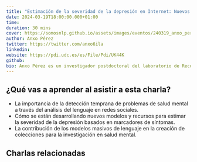```yaml
---
title: "Estimación de la severidad de la depresión en Internet: Nuevos modelos y recursos"
date: 2024-03-19T18:00:00.000+01:00
time:
duration: 30 mins
cover: https://somosnlp.github.io/assets/images/eventos/240319_anxo_perez.jpg
author: Anxo Pérez
twitter: https://twitter.com/anxo6ila
linkedin: 
website: https://pdi.udc.es/es/File/Pdi/UK44K
github: 
bio: Anxo Pérez es un investigador postdoctoral del laboratorio de Recuperación de Información (IRLab) de la universidad de la coruña. Anxo ha defendido su tesis en 2024, y su investigación se centra en el desarrollo de modelos automáticos para la prevención, apoyo al diagnóstico y detección de riesgos para la salud mental en las redes sociales. Por este motivo, usa técnicas de NLP, IR, y ML para el desarrollo de modelos y datasets en este campo.
---
```


<EventSummary
    description="Existe evidencia proveniente de los campos de la medicina y psicolingüística sobre cambios en el uso del lenguaje de personas que sufren problemas de salud mental. Por otro lado, las redes sociales proporcionan un amplio repositorio de lenguaje escrito. Hay una tendencia reciente en lingüística computacional donde los investigadores buscan explotar publicaciones en las redes para detectar usuarios en riesgo. Sin embargo, una limitación de estos trabajos es la necesidad de una mayor interpretabilidad de las decisiones de los modelos. Para mitigar ese problema, existe una línea reciente de investigación basada en la creación de nuevos modelos para la estimación de la gravedad basados en marcadores de síntomas. Para apoyar esta línea de investigación, en esta charla, comentaremos la creación de colecciones para ayudar al desarrollo de métodos basados en síntomas, junto con la exploración de los recientes modelos masivos de lenguaje para ayudar en la creación de colecciones. Con esta idea, buscamos contribuir a avanzar en la comprensión y detección de la depresión a través de sus síntomas, sentando las bases para futuras investigaciones en el área de la detección de la depresión en las redes sociales."
    poster="https://somosnlp.github.io/assets/images/eventos/240319_anxo_perez.jpg"
    video="https://www.youtube.com/embed/2oyrNzw6rSw"
    tema=12
    nivel=2
    name="Anxo Pérez"
    website="https://pdi.udc.es/es/File/Pdi/UK44K"
    twitter="https://twitter.com/anxo6ila"
    linkedin=""
    github=""
    bio="Anxo Pérez es un investigador postdoctoral del laboratorio de Recuperación de Información (IRLab) de la universidad de la coruña. Anxo ha defendido su tesis en 2024, y su investigación se centra en el desarrollo de modelos automáticos para la prevención, apoyo al diagnóstico y detección de riesgos para la salud mental en las redes sociales."
/>

## ¿Qué vas a aprender al asistir a esta charla?
- La importancia de la detección temprana de problemas de salud mental a través del análisis del lenguaje en redes sociales.
- Cómo se están desarrollando nuevos modelos y recursos para estimar la severidad de la depresión basados en marcadores de síntomas.
- La contribución de los modelos masivos de lenguaje en la creación de colecciones para la investigación en salud mental.

## Charlas relacionadas
